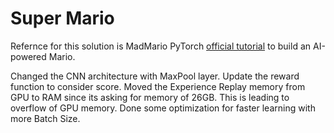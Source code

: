 
# Super Mario
Refernce for this solution is MadMario
PyTorch [official tutorial](https://pytorch.org/tutorials/intermediate/mario_rl_tutorial.html) to build an AI-powered Mario.

Changed the CNN architecture with MaxPool layer.
Update the reward function to consider score.
Moved the Experience Replay memory from GPU to RAM since its asking for memory of 26GB. This is leading to overflow of GPU memory. 
Done some optimization for faster learning with more Batch Size. 
